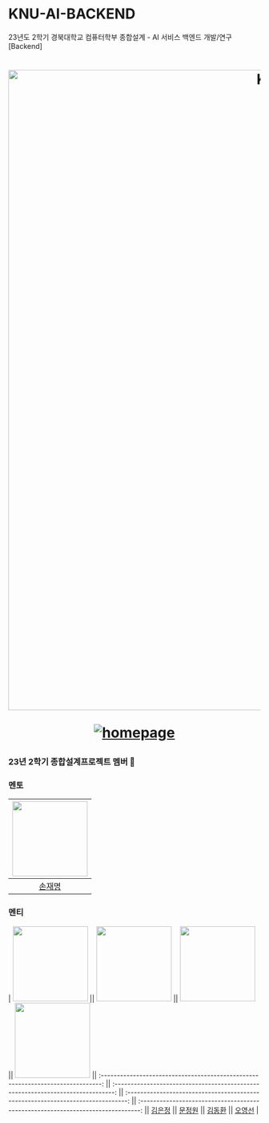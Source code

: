 # KNU-AI-BACKEND
23년도 2학기 경북대학교 컴퓨터학부 종합설계 - AI 서비스 백엔드 개발/연구 [Backend]

<div align="center">

<h1>

<a href="https://www.knu.ac.kr/wbbs/wbbs/main/main.action">
 
<img width="1280" alt="KNU LOGO - rectangle" src="https://ipc.knu.ac.kr/theme/basic/img/logo_knu.png">

</a>

<a href="https://www.knu.ac.kr/wbbs/wbbs/main/main.action">

![homepage](https://img.shields.io/badge/homepage-www.knu.ac.kr-red?style=flat-square)

</a>

</h1>

</div>


<summary>

<h3>
23년 2학기 종합설계프로젝트 멤버 🛫
</h3>

</summary>

### 멘토 

| <img src="https://avatars.githubusercontent.com/u/64263207?v=4" width="150px" /> |
| :------------------------------------------------------------------------------: |
|                      [손재명](https://github.com/JaeMyeongSon)                      |

### 멘티 

| <img src="https://avatars.githubusercontent.com/u/94179998?v=4" width="150px" /> || <img src="https://avatars.githubusercontent.com/u/72001106?v=4" width="150px" /> || <img src="https://avatars.githubusercontent.com/u/23000498?v=4" width="150px" /> || <img src="https://avatars.githubusercontent.com/u/63745627?v=4" width="150px" /> || :------------------------------------------------------------------------------: || :------------------------------------------------------------------------------: || :------------------------------------------------------------------------------: || :------------------------------------------------------------------------------: ||                      [김은정](https://github.com/ezzkimm)                      ||                      [문정원](https://github.com/gaarden)                      ||                      [김동환](https://github.com/gidskql6671)                      ||                      [오영선](https://github.com/oyoungsun)                      |

<!-- 
| <img src="https://avatars.githubusercontent.com/u/94179998?v=4" width="150px" /> |
| :------------------------------------------------------------------------------: |
|                      [김은정](https://github.com/ezzkimm)                      |

| <img src="https://avatars.githubusercontent.com/u/72001106?v=4" width="150px" /> |
| :------------------------------------------------------------------------------: |
|                      [문정원](https://github.com/gaarden)                      |

| <img src="https://avatars.githubusercontent.com/u/23000498?v=4" width="150px" /> |
| :------------------------------------------------------------------------------: |
|                      [김동환](https://github.com/gidskql6671)                      |

| <img src="https://avatars.githubusercontent.com/u/63745627?v=4" width="150px" /> |
| :------------------------------------------------------------------------------: |
|                      [오영선](https://github.com/oyoungsun)                      |
-->
